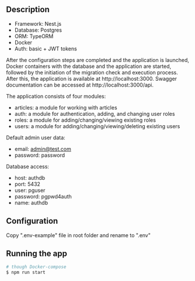 ## Description

- Framework: Nest.js
- Database: Postgres
- ORM: TypeORM
- Docker
- Auth: basic + JWT tokens

After the configuration steps are completed and the application is launched, Docker containers with the database and the application are started, followed by the initiation of the migration check and execution process. After this, the application is available at http://localhost:3000. Swagger documentation can be accessed at http://localhost:3000/api.

The application consists of four modules:
- articles: a module for working with articles
- auth: a module for authentication, adding, and changing user roles
- roles: a module for adding/changing/viewing existing roles
- users: a module for adding/changing/viewing/deleting existing users

Default admin user data:
- email: admin@test.com
- password: password

Database access:
- host: authdb
- port: 5432
- user: pguser
- password: pgpwd4auth
- name: authdb

## Configuration

Copy ".env-example" file in root folder and rename to ".env"

## Running the app

```bash
# though Docker-compose
$ npm run start
```